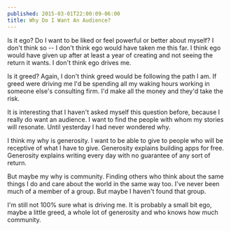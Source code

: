 ```yaml
---
published: 2015-03-01T22:00:09-06:00
title: Why Do I Want An Audience?
---
```

Is it ego? Do I want to be liked or feel powerful or better about myself? I don't think so -- I don't think ego would have taken me this far. I think ego would have given up after at least a year of creating and not seeing the return it wants. I don't think ego drives me.

Is it greed? Again, I don't think greed would be following the path I am. If greed were driving me I'd be spending all my waking hours working in someone else's consulting firm. I'd make all the money and they'd take the risk.

It is interesting that I haven't asked myself this question before, because I really do want an audience. I want to find the people with whom my stories will resonate. Until yesterday I had never wondered why.

I think my why is generosity. I want to be able to give to people who will be receptive of what I have to give. Generosity explains building apps for free. Generosity explains writing every day with no guarantee of any sort of return. 

But maybe my why is community. Finding others who think about the same things I do and care about the world in the same way too. I've never been much of a member of a group. But maybe I haven't found that group.

I'm still not 100% sure what is driving me. It is probably a small bit ego, maybe a little greed, a whole lot of generosity and who knows how much community.